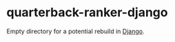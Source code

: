 # quarterback-ranker-django
Empty directory for a potential rebuild in [Django](https://www.djangoproject.com/).
